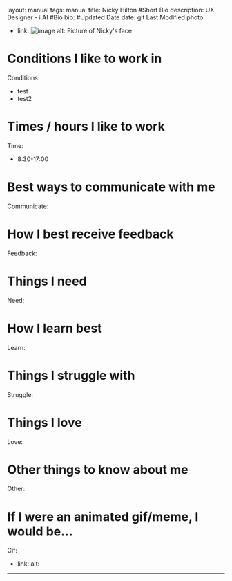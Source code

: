 layout: manual
tags: manual
title: Nicky Hilton
#Short Bio 
description: UX Designer - i.AI
#Bio
bio: 
#Updated Date
date: git Last Modified
photo:
  - link: ![image](https://github.com/Samuel-Hoskin/Manual-of-Me/assets/133884409/c5472a8d-c3ba-4102-9f24-8d9cc6cbb894)
    alt: Picture of Nicky's face

# Conditions I like to work in
Conditions:
  - test
  - test2

# Times / hours I like to work
Time:
  - 8:30-17:00

# Best ways to communicate with me
Communicate:

# How I best receive feedback
Feedback:

# Things I need
Need:

# How I learn best
Learn:

# Things I struggle with
Struggle:

# Things I love
Love:

# Other things to know about me
Other:

# If I were an animated gif/meme, I would be...
Gif:
  - link: 
    alt: 

---
